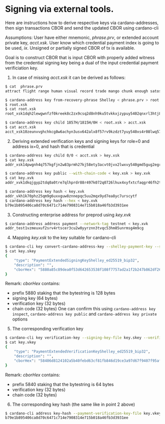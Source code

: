 # Signing via external tools.

Here are instructions how to derive respective keys via cardano-addresses, then sign
transactions CBOR and send the updated CBOR using cardano-cli

Assumptions:
User have either mnemonic, *phrase.prv*, or extended account private key, *acct.xsk*.
User know which credential payment index is going to be used, *ix*.
Unsigned or partially signed CBOR of tx is available.

Goal is to construct CBOR that is input CBOR with properly added witness from the credential signing key
being a dual of the input credential payment verificiation key.

1. In case of missing *acct.xsk* it can be derived as follows:
```bash
$ cat  phrase.prv
attract flight range human visual record trade mango chunk enough satoshi galaxy grit van shrug

$ cardano-address key from-recovery-phrase Shelley < phrase.prv > root.xsk
$ root.xsk
$ cat root.xsk
root_xsk1dqh2lewgwnfzf0kreek8c2zx9csq2d8nh9ku5tvkkxjzypuy5402qnxrl3htj84qxchuxueg3nt7uv50v2mj9vynpdckslyvc24qqxeysye4h2c0cgdemujn8mcprgcstgjvkep30ygu4p3ch983chukqvusp4yk

$ cardano-address key child 1857H/1815H/0H < root.xsk > acct.xsk
$ cat acct.xsk
acct_xsk10zeunvvghchkcg8w6achyn3usv642alx8f57rv9kzdzt7yuy540xs4r08lwq576a3v822z9jv8v7kjkjpqxdqtjzt4ukh6w8f57vg0fv6dzaq33pps7hwe5f70cztch0z7kj0552felguwn6n2u74h248g5na6u5
```

2. Deriving extended verification keys and signing keys for role=0 and address ix=0, and hash that is credential
```bash
$ cardano-address key child 0/0 < acct.xsk > key.xsk
$ cat key.xsk
addr_xsk14pwgnh4q757kgfjn2w83prmh27kj58ety3acvt0jvx2lwxvy540gmd5gug2egr9dlzv4z04nm9jd26al494w9t6qhlzf07re2myu9mv7syp6aym49c0d97lfg8y0c36vgjv54qnwte6rz3f6x0ltnjqfwcnufn8e

$ cardano-address key public --with-chain-code < key.xsk > key.xvk
$ cat key.xvk
addr_xvk1dkqjgyp2tdq0a0tre7qlhprdr88r497k072q0726lhux4xyfxtcfaqgr46fh2ts76ta7jswgl3r5c3yef2pxuhn5x9zn5vl7h8yqjas27h22j

$ cardano-address key hash < key.xvk
addr_vkh1k70phz25qm9g6uxxguw8znnepqc5uu2mqx9yd7ea8yc7urscytf
$ cardano-address key hash --hex < key.xvk
b79e1b895406ca8d70c6471c714e7908314e715b018a46fb3d3931ee
```

3. Constructing enterprise address for preprod using *key.xvk*
```bash
$ cardano-address address payment --network-tag testnet < key.xvk
addr_test1vzmeuxuf2srv4rtscer3cu2w0yyrznn3tvqc53hm85unrmsg4m9cg
```

4. Mapping *key.xsk* to the key suitable for cardano-cli
```bash
$ cardano-cli key convert-cardano-address-key --shelley-payment-key --signing-key-file key.xsk --out-file key.skey
$ cat key.skey
{
    "type": "PaymentExtendedSigningKeyShelley_ed25519_bip32",
    "description": "",
    "cborHex": "5880a85c89dea0f53d642653538f108f7757ad2a1f2b247b862df26195f71984a55e8db688e215940cadf899513eb3d964d56bbfa96ae2af40bfc497f87956c9c2ed6d8124102a5b40febd63cf81fb846d19ce3a97d67f9407f95afdf86a988932f09e8103ae93752e1ed2fbe941c8fc474c44994a826e5e7431453a33feb9c80976"
}
```
Remark: *cborHex* contains:
- prefix 5880 staking that the bytestring is 128 bytes
- signing key (64 bytes)
- verification key (32 bytes)
- chain code (32 bytes)
One can confirm this using `cardano-address key inspect`, `cardano-address key public` and `cardano-address key private` options

5. The corresponding verification key
```bash
$ cardano-cli key verification-key --signing-key-file key.skey --verification-key-file key.vkey
$ cat key.vkey
{
    "type": "PaymentExtendedVerificationKeyShelley_ed25519_bip32",
    "description": "",
    "cborHex": "58406d8124102a5b40febd63cf81fb846d19ce3a97d67f9407f95afdf86a988932f09e8103ae93752e1ed2fbe941c8fc474c44994a826e5e7431453a33feb9c80976"
}
```
Remark: *cborHex* contains:
- prefix 5840 staking that the bytestring is 64 bytes
- verification key (32 bytes)
- chain code (32 bytes)

6. The corresponding key hash (the same like in point 2 above)
```bash
$ cardano-cli address key-hash --payment-verification-key-file key.vkey
b79e1b895406ca8d70c6471c714e7908314e715b018a46fb3d3931ee
```
